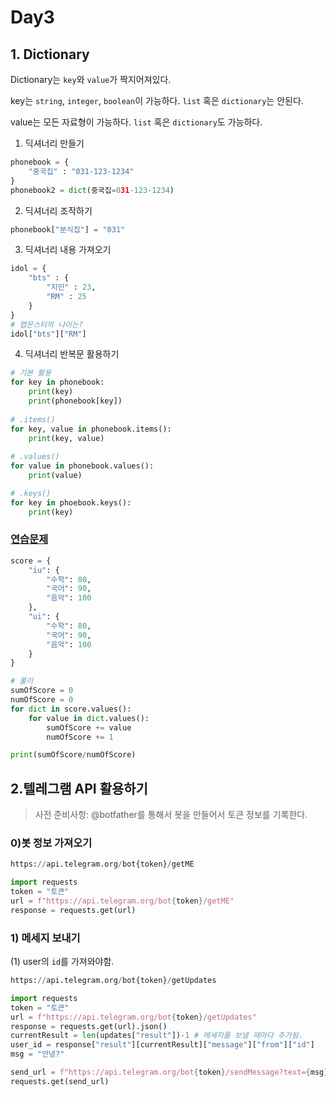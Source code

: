# Day3

## 1. Dictionary

Dictionary는 `key`와 `value`가 짝지어져있다.

key는 `string`, `integer`, `boolean`이 가능하다. `list` 혹은 `dictionary`는 안된다.

value는 모든 자료형이 가능하다. `list` 혹은 `dictionary`도 가능하다.

1) 딕셔너리 만들기

```python
phonebook = {
    "중국집" : "031-123-1234"
}
phonebook2 = dict(중국집=031-123-1234)
```

2) 딕셔너리 조작하기

```python
phonebook["분식집"] = "031"
```

3) 딕셔너리 내용 가져오기

```python
idol = {
    "bts" : {
        "지민" : 23,
        "RM" : 25
    }
}
# 랩몬스터의 나이는?
idol["bts"]["RM"]
```

4) 딕셔너리 반복문 활용하기

```python
# 기본 활용
for key in phonebook:
    print(key)
    print(phonebook[key])
    
# .items()
for key, value in phonebook.items():
    print(key, value)
    
# .values()
for value in phonebook.values():
    print(value)

# .keys()
for key in phoebook.keys():
    print(key)
```



### [연습문제](https://zzu.li/dj_dict1)

```python
score = {
    "iu": {
        "수학": 80,
        "국어": 90,
        "음악": 100
    },
    "ui": {
        "수학": 80,
        "국어": 90,
        "음악": 100
    }
}

# 풀이
sumOfScore = 0
numOfScore = 0
for dict in score.values():
    for value in dict.values():
        sumOfScore += value
        numOfScore += 1

print(sumOfScore/numOfScore)
```

## 2.텔레그램 API 활용하기

> 사전 준비사항: @botfather를 통해서 봇을 만들어서 토큰 정보를 기록한다.

### 0)봇 정보 가져오기

```python
https://api.telegram.org/bot{token}/getME
```

```python
import requests
token = "토큰"
url = f"https://api.telegram.org/bot{token}/getME"
response = requests.get(url)
```

### 1) 메세지 보내기

(1) user의 `id`를 가져와야함.

```python
https://api.telegram.org/bot{token}/getUpdates
```

```python
import requests
token = "토큰"
url = f"https://api.telegram.org/bot{token}/getUpdates"
response = requests.get(url).json()
currentResult = len(updates["result"])-1 # 메세지를 보낼 때마다 추가됨.
user_id = response["result"][currentResult]["message"]["from"]["id"]
msg = "안녕?"

send_url = f"https://api.telegram.org/bot{token}/sendMessage?text={msg}&chat_id={user_id}"
requests.get(send_url)
```



